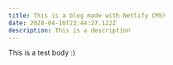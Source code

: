 ```yaml
---
title: This is a blog made with Netlify CMS!
date: 2020-04-16T23:44:27.122Z
description: This is a description
---
```

This is a test body :)